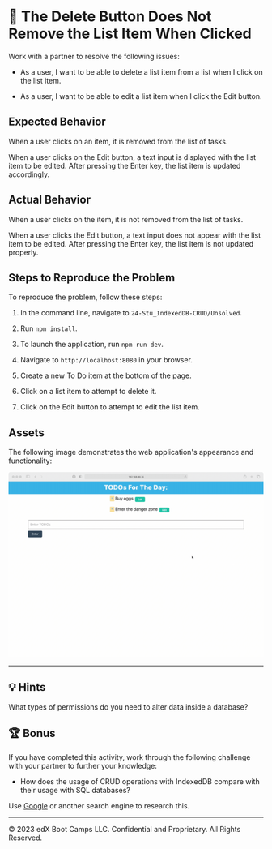 # 🐛 The Delete Button Does Not Remove the List Item When Clicked

Work with a partner to resolve the following issues:

* As a user, I want to be able to delete a list item from a list when I click on the list item.

* As a user, I want to be able to edit a list item when I click the Edit button.

## Expected Behavior

When a user clicks on an item, it is removed from the list of tasks.

When a user clicks on the Edit button, a text input is displayed with the list item to be edited. After pressing the Enter key, the list item is updated accordingly.

## Actual Behavior

When a user clicks on the item, it is not removed from the list of tasks.

When a user clicks the Edit button, a text input does not appear with the list item to be edited. After pressing the Enter key, the list item is not updated properly.

## Steps to Reproduce the Problem

To reproduce the problem, follow these steps: 

1. In the command line, navigate to `24-Stu_IndexedDB-CRUD/Unsolved`.

2. Run `npm install`.

3. To launch the application, run `npm run dev`.

4. Navigate to `http://localhost:8080` in your browser.

5. Create a new To Do item at the bottom of the page.

6. Click on a list item to attempt to delete it.

7. Click on the Edit button to attempt to edit the list item.

## Assets

The following image demonstrates the web application's appearance and functionality:

![Demo of the TODO list by adding, removing, and editing a list item.](./Assets/todo-list.gif)

---

## 💡 Hints

What types of permissions do you need to alter data inside a database? 

## 🏆 Bonus

If you have completed this activity, work through the following challenge with your partner to further your knowledge:

* How does the usage of CRUD operations with IndexedDB compare with their usage with SQL databases? 

Use [Google](https://www.google.com) or another search engine to research this.

---
© 2023 edX Boot Camps LLC. Confidential and Proprietary. All Rights Reserved.